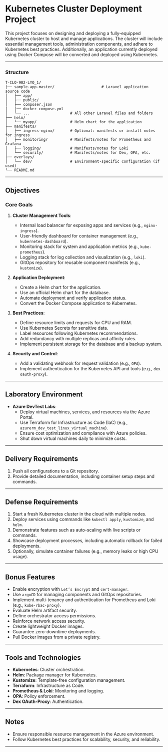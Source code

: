 # Kubernetes Cluster Deployment Project

This project focuses on designing and deploying a fully-equipped Kubernetes cluster to host and manage applications. The cluster will include essential management tools, administration components, and adhere to Kubernetes best practices. Additionally, an application currently deployed using Docker Compose will be converted and deployed using Kubernetes.

---
### Structure
```
T-CLO-902-LYO_1/
├── sample-app-master/                     # Laravel application source code
│   ├── app/
│   ├── public/
│   ├── composer.json
|   |── docker-compose.yml
│   └── ...                  # All other Laravel files and folders
├── helm/
│   └── myapp/               # Helm chart for the application
├── manifests/
│   ├── ingress-nginx/       # Optional: manifests or install notes for ingress
│   ├── monitoring/          # Manifests/notes for Prometheus and Grafana
│   ├── logging/             # Manifests/notes for Loki
│   └── security/            # Manifests/notes for Dex, OPA, etc.
├── overlays/
│   └── dev/                 # Environment-specific configuration (if used)
└── README.md
```
---
## Objectives

### Core Goals
1. **Cluster Management Tools**:
    - Internal load balancer for exposing apps and services (e.g., `nginx-ingress`).
    - User-friendly dashboard for container management (e.g., `kubernetes-dashboard`).
    - Monitoring stack for system and application metrics (e.g., `kube-prometheus`).
    - Logging stack for log collection and visualization (e.g., `loki`).
    - GitOps repository for reusable component manifests (e.g., `kustomize`).

2. **Application Deployment**:
    - Create a Helm chart for the application.
    - Use an official Helm chart for the database.
    - Automate deployment and verify application status.
    - Convert the Docker Compose application to Kubernetes.

3. **Best Practices**:
    - Define resource limits and requests for CPU and RAM.
    - Use Kubernetes Secrets for sensitive data.
    - Label resources following Kubernetes recommendations.
    - Add redundancy with multiple replicas and affinity rules.
    - Implement persistent storage for the database and a backup system.

4. **Security and Control**:
    - Add a validating webhook for request validation (e.g., `OPA`).
    - Implement authentication for the Kubernetes API and tools (e.g., `dex oauth-proxy`).

---

## Laboratory Environment

- **Azure DevTest Labs**:
  - Deploy virtual machines, services, and resources via the Azure Portal.
  - Use Terraform for Infrastructure as Code (IaC) (e.g., `azurerm_dev_test_linux_virtual_machine`).
  - Ensure cost optimization and compliance with Azure policies.
  - Shut down virtual machines daily to minimize costs.

---

## Delivery Requirements

1. Push all configurations to a Git repository.
2. Provide detailed documentation, including container setup steps and commands.

---

## Defense Requirements

1. Start a fresh Kubernetes cluster in the cloud with multiple nodes.
2. Deploy services using commands like `kubectl apply`, `kustomize`, and `helm`.
3. Demonstrate features such as auto-scaling with live scripts or commands.
4. Showcase deployment processes, including automatic rollback for failed deployments.
5. Optionally, simulate container failures (e.g., memory leaks or high CPU usage).

---

## Bonus Features

- Enable encryption with `Let’s Encrypt` and `cert-manager`.
- Use `argoCD` for managing components and GitOps repositories.
- Implement multi-tenancy and authentication for Prometheus and Loki (e.g., `kube-rbac-proxy`).
- Evaluate Helm artifact security.
- Define orchestrator access permissions.
- Reinforce network access security.
- Create lightweight Docker images.
- Guarantee zero-downtime deployments.
- Pull Docker images from a private registry.

---

## Tools and Technologies

- **Kubernetes**: Cluster orchestration.
- **Helm**: Package manager for Kubernetes.
- **Kustomize**: Template-free configuration management.
- **Terraform**: Infrastructure as Code.
- **Prometheus & Loki**: Monitoring and logging.
- **OPA**: Policy enforcement.
- **Dex OAuth-Proxy**: Authentication.

---

## Notes

- Ensure responsible resource management in the Azure environment.
- Follow Kubernetes best practices for scalability, security, and reliability.

---  